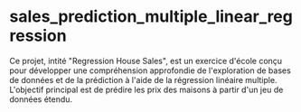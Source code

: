 # sales_prediction_multiple_linear_regression
Ce projet, intité "Regression House Sales", est un exercice d'école conçu pour développer une compréhension approfondie de l'exploration de bases de données et de la prédiction à l'aide de la régression linéaire multiple. L'objectif principal est de prédire les prix des maisons à partir d'un jeu de données étendu. 
